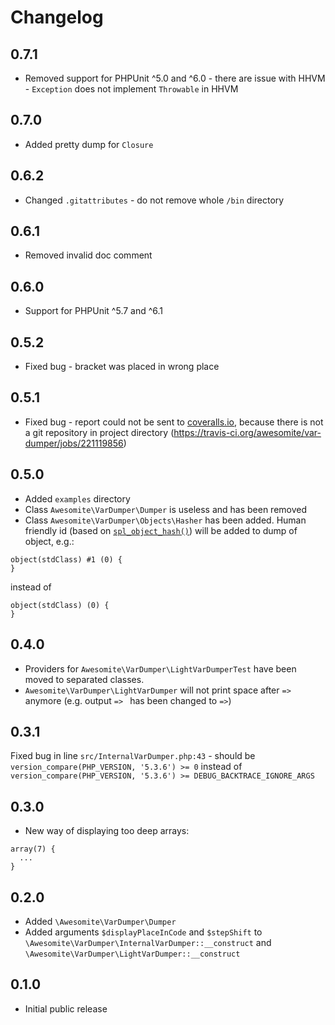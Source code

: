 # Changelog

## 0.7.1

* Removed support for PHPUnit ^5.0 and ^6.0 - there are issue with HHVM - `Exception` does not implement `Throwable` in HHVM

## 0.7.0

* Added pretty dump for `Closure`

## 0.6.2

* Changed `.gitattributes` - do not remove whole `/bin` directory

## 0.6.1

* Removed invalid doc comment

## 0.6.0

* Support for PHPUnit ^5.7 and ^6.1

## 0.5.2

* Fixed bug - bracket was placed in wrong place

## 0.5.1

* Fixed bug - report could not be sent to [coveralls.io](https://coveralls.io/),
because there is not a git repository in project directory (https://travis-ci.org/awesomite/var-dumper/jobs/221119856)

## 0.5.0

* Added `examples` directory
* Class `Awesomite\VarDumper\Dumper` is useless and has been removed
* Class `Awesomite\VarDumper\Objects\Hasher` has been added.
Human friendly id (based on [`spl_object_hash()`](http://php.net/manual/en/function.spl-object-hash.php))
will be added to dump of object, e.g.:
```
object(stdClass) #1 (0) {
}
```
instead of
```
object(stdClass) (0) {
}
```

## 0.4.0

* Providers for `Awesomite\VarDumper\LightVarDumperTest` have been
moved to separated classes.
* `Awesomite\VarDumper\LightVarDumper` will not print space
after `=>` anymore (e.g. output `=> ` has been changed to `=>`)

## 0.3.1

Fixed bug in line `src/InternalVarDumper.php:43` - should be `version_compare(PHP_VERSION, '5.3.6') >= 0`
instead of `version_compare(PHP_VERSION, '5.3.6') >= DEBUG_BACKTRACE_IGNORE_ARGS`

## 0.3.0

* New way of displaying too deep arrays:
```
array(7) {
  ...
}
```

## 0.2.0

* Added `\Awesomite\VarDumper\Dumper`
* Added arguments `$displayPlaceInCode` and `$stepShift` to
`\Awesomite\VarDumper\InternalVarDumper::__construct`
and `\Awesomite\VarDumper\LightVarDumper::__construct`

## 0.1.0

* Initial public release
